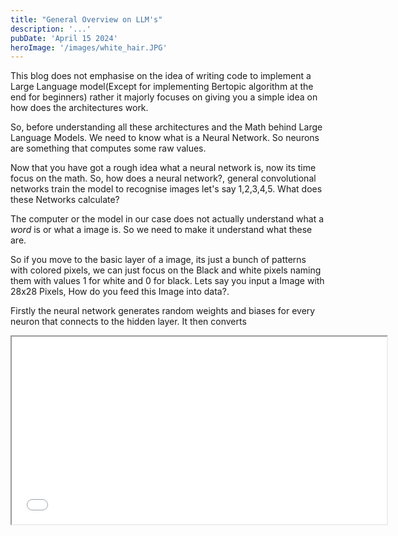 ```yaml
---
title: "General Overview on LLM's"
description: '...'
pubDate: 'April 15 2024'
heroImage: '/images/white_hair.JPG'
---
```



This blog does not emphasise on the idea of writing code to implement a Large Language model(Except for implementing Bertopic algorithm at the end for beginners) rather it majorly focuses on giving you a simple idea on how does the architectures work.

So, before understanding all these architectures and the Math behind Large Language Models. We need to know what is a Neural Network. So neurons are something that computes some raw values.

Now that you have got a rough idea what a neural network is, now its time focus on the math. So, how does a neural network?, general convolutional networks train the model to recognise images let's say 1,2,3,4,5. What does these Networks calculate?

The computer or the model in our case does not actually understand what a *word* is or what a image is. So we need to make it understand what these are.

So if you move to the basic layer of a image, its just a bunch of patterns with colored pixels, we can just focus on the Black and white pixels naming them with values 1 for white and 0 for black. Lets say you input a Image with 28x28 Pixels, How do you feed this Image into data?.

Firstly the neural network generates random weights and biases for every neuron that connects to the hidden layer. It then converts 

<iframe src="/public/videos/TestNetwork.mp4" width="600" height="300"/>
</div>